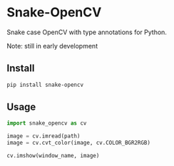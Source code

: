 # Snake-OpenCV
Snake case OpenCV with type annotations for Python.

Note: still in early development

## Install

```sh
pip install snake-opencv
```

## Usage
```py
import snake_opencv as cv

image = cv.imread(path)
image = cv.cvt_color(image, cv.COLOR_BGR2RGB)

cv.imshow(window_name, image) 
```
